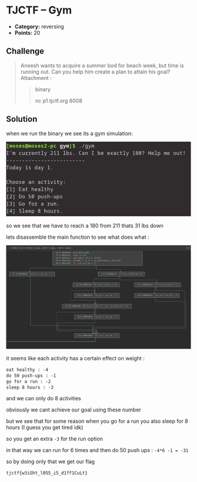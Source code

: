 # TJCTF – Gym

* **Category:** reversing
* **Points:** 20

## Challenge

> Aneesh wants to acquire a summer bod for beach week, but time is running out. Can you help him create a plan to attain his goal?
> Attachment :
> > binary
> >
> > nc p1.tjctf.org 8008

## Solution

when we run the binary we see its a gym simulation:

![screenshot](https://github.com/0d12245589/CTF-writeups/raw/master/2020/TJCTF/reversing/gym/images/screenshot1.png)

so we see that we have to reach a 180 from 211 thats 31 lbs down

lets disassemble the main function to see what does what :

![screenshot](https://github.com/0d12245589/CTF-writeups/raw/master/2020/TJCTF/reversing/gym/images/screenshot2.png)

it seems like each activity has a certain effect on weight :

```
eat healthy : -4
do 50 push-ups : -1
go for a run : -2
sleep 8 hours : -3
```

and we can only do 8 activities

obviously we cant achieve our goal using these number

but we see that for some reason when you go for a run you also sleep for 8 hours (I guess you get tired idk)

so you get an extra `-3` for the run option

in that way we can run for 6 times and then do 50 push ups : `-4*6 -1 = -31`

so by doing only that we get our flag

```
tjctf{w3iGht_l055_i5_d1ff1CuLt}
```
